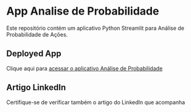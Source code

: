 # App Analise de Probabilidade
Este repositório contém um aplicativo Python Streamlit para Análise de Probabilidade de Ações.

## Deployed App
Clique aqui para [acessar o aplicativo Análise de Probabilidade](https://calculadora-probabilidade.streamlit.app/)

## Artigo LinkedIn
Certifique-se de verificar também o artigo do LinkedIn que acompanha
